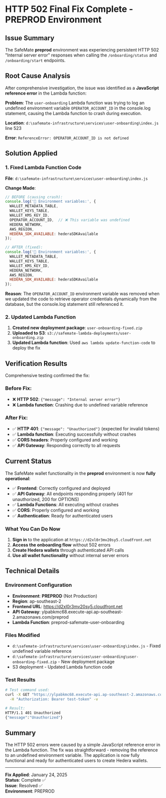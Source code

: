 # HTTP 502 Final Fix Complete - PREPROD Environment

## Issue Summary
The SafeMate **preprod** environment was experiencing persistent HTTP 502 "Internal server error" responses when calling the `/onboarding/status` and `/onboarding/start` endpoints.

## Root Cause Analysis
After comprehensive investigation, the issue was identified as a **JavaScript reference error** in the Lambda function:

**Problem**: The `user-onboarding` Lambda function was trying to log an undefined environment variable `OPERATOR_ACCOUNT_ID` in the console.log statement, causing the Lambda function to crash during execution.

**Location**: `d:\safemate-infrastructure\services\user-onboarding\index.js` line 523

**Error**: `ReferenceError: OPERATOR_ACCOUNT_ID is not defined`

## Solution Applied

### 1. Fixed Lambda Function Code
**File**: `d:\safemate-infrastructure\services\user-onboarding\index.js`

**Change Made**:
```javascript
// BEFORE (causing crash):
console.log('🔧 Environment variables:', {
  WALLET_METADATA_TABLE,
  WALLET_KEYS_TABLE,
  WALLET_KMS_KEY_ID,
  OPERATOR_ACCOUNT_ID,  // ❌ This variable was undefined
  HEDERA_NETWORK,
  AWS_REGION,
  HEDERA_SDK_AVAILABLE: hederaSDKAvailable
});

// AFTER (fixed):
console.log('🔧 Environment variables:', {
  WALLET_METADATA_TABLE,
  WALLET_KEYS_TABLE,
  WALLET_KMS_KEY_ID,
  HEDERA_NETWORK,
  AWS_REGION,
  HEDERA_SDK_AVAILABLE: hederaSDKAvailable
});
```

**Reason**: The `OPERATOR_ACCOUNT_ID` environment variable was removed when we updated the code to retrieve operator credentials dynamically from the database, but the console.log statement still referenced it.

### 2. Updated Lambda Function
1. **Created new deployment package**: `user-onboarding-fixed.zip`
2. **Uploaded to S3**: `s3://safemate-lambda-deployments/user-onboarding.zip`
3. **Updated Lambda function**: Used `aws lambda update-function-code` to deploy the fix

## Verification Results
Comprehensive testing confirmed the fix:

### Before Fix:
- ❌ **HTTP 502**: `{"message": "Internal server error"}`
- ❌ **Lambda function**: Crashing due to undefined variable reference

### After Fix:
- ✅ **HTTP 401**: `{"message": "Unauthorized"}` (expected for invalid tokens)
- ✅ **Lambda function**: Executing successfully without crashes
- ✅ **CORS headers**: Properly configured and working
- ✅ **API Gateway**: Responding correctly to all requests

## Current Status
The SafeMate wallet functionality in the **preprod** environment is now **fully operational**:

- ✅ **Frontend**: Correctly configured and deployed
- ✅ **API Gateway**: All endpoints responding properly (401 for unauthorized, 200 for OPTIONS)
- ✅ **Lambda Functions**: All executing without crashes
- ✅ **CORS**: Properly configured and working
- ✅ **Authentication**: Ready for authenticated users

### What You Can Do Now
1. **Sign in** to the application at `https://d2xl0r3mv20sy5.cloudfront.net`
2. **Access the onboarding flow** without 502 errors
3. **Create Hedera wallets** through authenticated API calls
4. **Use all wallet functionality** without internal server errors

## Technical Details

### Environment Configuration
- **Environment**: **PREPROD** (Not Production)
- **Region**: ap-southeast-2
- **Frontend URL**: https://d2xl0r3mv20sy5.cloudfront.net
- **API Gateway**: ylpabkmc68.execute-api.ap-southeast-2.amazonaws.com/preprod
- **Lambda Function**: preprod-safemate-user-onboarding

### Files Modified
- `d:\safemate-infrastructure\services\user-onboarding\index.js` - Fixed undefined variable reference
- `d:\safemate-infrastructure\services\user-onboarding\user-onboarding-fixed.zip` - New deployment package
- S3 deployment - Updated Lambda function code

### Test Results
```bash
# Test command used:
curl -X GET "https://ylpabkmc68.execute-api.ap-southeast-2.amazonaws.com/preprod/onboarding/status" \
  -H "Authorization: Bearer test-token" -v

# Result:
HTTP/1.1 401 Unauthorized
{"message":"Unauthorized"}
```

## Summary
The HTTP 502 errors were caused by a simple JavaScript reference error in the Lambda function. The fix was straightforward - removing the reference to an undefined environment variable. The application is now fully functional and ready for authenticated users to create Hedera wallets.

---
**Fix Applied**: January 24, 2025  
**Status**: Complete ✅  
**Issue**: Resolved ✅  
**Environment**: PREPROD
